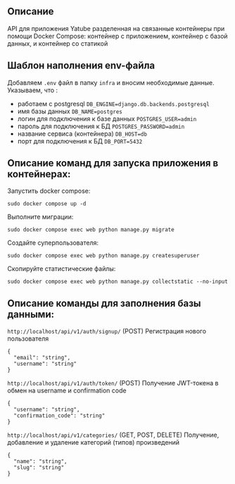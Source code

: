 
## Описание

API для приложения Yatube разделенная на связанные контейнеры при помощи Docker Compose: контейнер с приложением, контейнер с базой данных, и контейнер со статикой

## Шаблон наполнения env-файла

Добавляем `.env` файл в папку `infra` и вносим необходимые данные.
Указываем, что :
- работаем с postgresql
`DB_ENGINE=django.db.backends.postgresql`
- имя базы данных
`DB_NAME=postgres`
- логин для подключения к базе данных
`POSTGRES_USER=admin`
- пароль для подключения к БД
`POSTGRES_PASSWORD=admin` 
- название сервиса (контейнера)
`DB_HOST=db`
- порт для подключения к БД
`DB_PORT=5432`

## Описание команд для запуска приложения в контейнерах:

Запустить docker compose:

`sudo docker compose up -d`

Выполните миграции:

`sudo docker compose exec web python manage.py migrate`

Создайте суперпользователя:

`sudo docker compose exec web python manage.py createsuperuser`

Скопируйте статистические файлы:

`sudo docker compose exec web python manage.py collectstatic --no-input`

## Описание команды для заполнения базы данными:

`http://localhost/api/v1/auth/signup/`  (POST) Регистрация нового пользователя

```
{
  "email": "string",
  "username": "string"
}

```

`http://localhost/api/v1/auth/token/`  (POST) Получение JWT-токена в обмен на username и confirmation code

```
{
  "username": "string",
  "confirmation_code": "string"
}

```

`http://localhost/api/v1/categories/`  (GET, POST, DELETE) Получение, добавление и удаление категорий (типов) произведений

```
{
  "name": "string",  
  "slug": "string"
}
```
